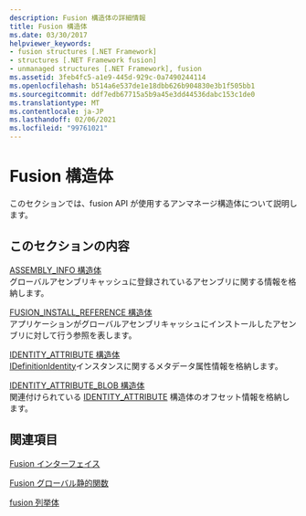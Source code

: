 ```yaml
---
description: Fusion 構造体の詳細情報
title: Fusion 構造体
ms.date: 03/30/2017
helpviewer_keywords:
- fusion structures [.NET Framework]
- structures [.NET Framework fusion]
- unmanaged structures [.NET Framework], fusion
ms.assetid: 3feb4fc5-a1e9-445d-929c-0a7490244114
ms.openlocfilehash: b514a6e537de1e18dbb626b904830e3b1f505bb1
ms.sourcegitcommit: ddf7edb67715a5b9a45e3dd44536dabc153c1de0
ms.translationtype: MT
ms.contentlocale: ja-JP
ms.lasthandoff: 02/06/2021
ms.locfileid: "99761021"
---
```

# <a name="fusion-structures"></a>Fusion 構造体

このセクションでは、fusion API が使用するアンマネージ構造体について説明します。  
  
## <a name="in-this-section"></a>このセクションの内容  

 [ASSEMBLY_INFO 構造体](assembly-info-structure.md)  
 グローバルアセンブリキャッシュに登録されているアセンブリに関する情報を格納します。  
  
 [FUSION_INSTALL_REFERENCE 構造体](fusion-install-reference-structure.md)  
 アプリケーションがグローバルアセンブリキャッシュにインストールしたアセンブリに対して行う参照を表します。  
  
 [IDENTITY_ATTRIBUTE 構造体](identity-attribute-structure.md)  
 [IDefinitionIdentity](idefinitionidentity-interface.md)インスタンスに関するメタデータ属性情報を格納します。  
  
 [IDENTITY_ATTRIBUTE_BLOB 構造体](identity-attribute-blob-structure.md)  
 関連付けられている [IDENTITY_ATTRIBUTE](identity-attribute-structure.md) 構造体のオフセット情報を格納します。  
  
## <a name="related-sections"></a>関連項目  

 [Fusion インターフェイス](fusion-interfaces.md)  
  
 [Fusion グローバル静的関数](fusion-global-static-functions.md)  
  
 [fusion 列挙体](fusion-enumerations.md)
